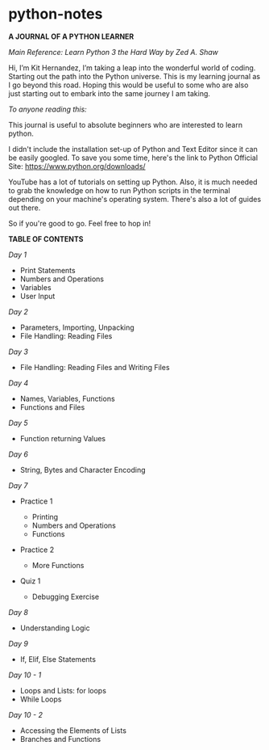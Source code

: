 # python-notes
__A JOURNAL OF A PYTHON LEARNER__

_Main Reference: Learn Python 3 the Hard Way by Zed A. Shaw_

Hi, I’m Kit Hernandez, I’m taking a leap into the wonderful world of coding. Starting out 
the path into the Python universe. This is my learning journal as I go beyond this road. 
Hoping this would be useful to some who are also just starting out to embark into the same 
journey I am taking.

_To anyone reading this:_

This journal is useful to absolute beginners who are interested to learn python.

I didn't include the installation set-up of Python and Text Editor since it can be easily googled.
To save you some time, here's the link to Python Official Site: https://www.python.org/downloads/

YouTube has a lot of tutorials on setting up Python. Also, it is much needed to grab the knowledge
on how to run Python scripts in the terminal depending on your machine's operating system. There's 
also a lot of guides out there.

So if you're good to go. Feel free to hop in!

__TABLE OF CONTENTS__

_Day 1_ 
- Print Statements
- Numbers and Operations
- Variables
- User Input

_Day 2_
- Parameters, Importing, Unpacking
- File Handling: Reading Files

_Day 3_
- File Handling: Reading Files and Writing Files

_Day 4_
- Names, Variables, Functions
- Functions and Files

_Day 5_
- Function returning Values

_Day 6_ 
- String, Bytes and Character Encoding

_Day 7_
- Practice 1
    - Printing
    - Numbers and Operations
    - Functions

- Practice 2
    - More Functions

- Quiz 1
    - Debugging Exercise

_Day 8_
- Understanding Logic

_Day 9_
- If, Elif, Else Statements

_Day 10 - 1_
- Loops and Lists: for loops
- While Loops

_Day 10 - 2_
- Accessing the Elements of Lists
- Branches and Functions

